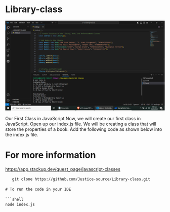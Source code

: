 # Library-class
<div style="text-align:center;">
  <img src="/img/CR.png" alt="site">
</div>

 Our First Class in JavaScript
Now, we will create our first class in JavaScript. Open up our index.js file. We will be creating a class that will store the properties of a book. Add the following code as shown below into the index.js file.

# For more information
https://app.stackup.dev/quest_page/javascript-classes

```shell
   git clone https://github.com/Justice-source/Library-class.git

# To run the code in your IDE

```shell
node index.js
